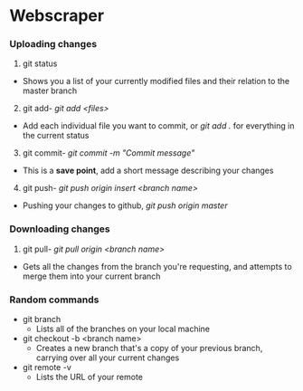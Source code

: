 # Webscraper


### Uploading changes
1. git status 
* Shows you a list of your currently modified files and their relation to the master branch
2. git add- *git add \<files>* 
 * Add each individual file you want to commit, or *git add .* for everything in the current status
3. git commit- *git commit -m "Commit message"*
* This is a **save point**, add a short message describing your changes 
4. git push- *git push origin insert \<branch name>* 
* Pushing your changes to github, *git push origin master*

### Downloading changes
1. git pull- *git pull origin \<branch name>*
 * Gets all the changes from the branch you're requesting, and attempts to merge them into your current branch
 
### Random commands
* git branch  
  * Lists all of the branches on your local machine
* git checkout -b \<branch name> 
  * Creates a new branch that's a copy of your previous branch, carrying over all your current changes
* git remote -v 
  * Lists the URL of your remote
 
